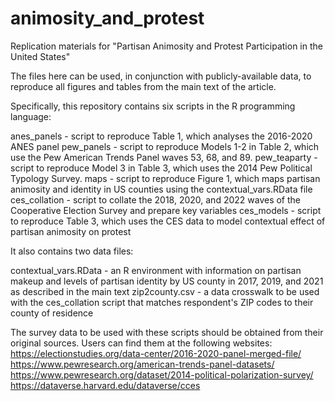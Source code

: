 # animosity_and_protest
Replication materials for "Partisan Animosity and Protest Participation in the United States"

The files here can be used, in conjunction with publicly-available data, to reproduce all figures and tables from the main text of the article. 

Specifically, this repository contains six scripts in the R programming language:

anes_panels - script to reproduce Table 1, which analyses the 2016-2020 ANES panel
pew_panels - script to reproduce Models 1-2 in Table 2, which use the Pew American Trends Panel waves 53, 68, and 89.
pew_teaparty - script to reproduce Model 3 in Table 3, which uses the 2014 Pew Political Typology Survey.
maps - script to reproduce Figure 1, which maps partisan animosity and identity in US counties using the contextual_vars.RData file
ces_collation - script to collate the 2018, 2020, and 2022 waves of the Cooperative Election Survey and prepare key variables
ces_models - script to reproduce Table 3, which uses the CES data to model contextual effect of partisan animosity on protest

It also contains two data files:

contextual_vars.RData - an R environment with information on partisan makeup and levels of partisan identity by US county in 2017, 2019, and 2021 as described in the main text
zip2county.csv - a data crosswalk to be used with the ces_collation script that matches respondent's ZIP codes to their county of residence

The survey data to be used with these scripts should be obtained from their original sources. Users can find them at the following websites:
https://electionstudies.org/data-center/2016-2020-panel-merged-file/
https://www.pewresearch.org/american-trends-panel-datasets/
https://www.pewresearch.org/dataset/2014-political-polarization-survey/
https://dataverse.harvard.edu/dataverse/cces
